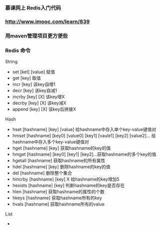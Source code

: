 ### 慕课网上 Redis入门代码  
### http://www.imooc.com/learn/839  
### 用maven管理项目更方便些  
  
### Redis 命令    
String  

* set [ket] [value] 赋值
* get [key] 取值  
* incr [key] 该key自增1
* decr [key] 该key自减1
* incrby [key] [X] 该key增X
* decrby [key] [X] 该key减X
* append [key] [X] 该key后拼接X  

Hash  

* hset [hashname] [key] [value] 给hashname中存入单个key-value键值对  
* hmset [hashname] [key0] [value0] [key1] [vaule1] [key2] [value2]... 给hashname中存入多个key-value键值对  
* hget [hashname] [key] 获取hashname的key的值
* hmget [hashname] [key0] [key1] [key2]...获取hashname的多个key的值  
* hgetall [hashname] 获取hashname的所有属性  
* hdel [hashname] [key] 删除hashname的key的值
* del [hashname] 删除整个集合  
* hincrby [hashname] [key] X 给hashname的key增加5  
* hexists [hashname] [key] 判断hashname的key是否存在  
* hlen [hashname] 获取hashname的属性的个数  
* hkeys [hashname] 获取hashname所有的key  
* hvals [hashname] 获取hashname所有的value  

List  
  
* 